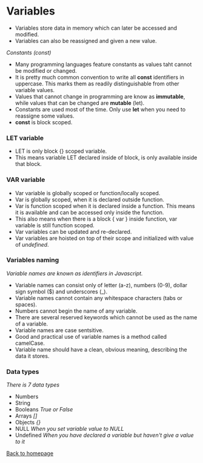 # Variables

- Variables store data in memory which can later be accessed and modified.
- Variables can also be reassigned and given a new value.

_Constants (const)_

- Many programming languages feature constants as values taht cannot be modified or changed.
- It is pretty much common convention to write all **const** identifiers in uppercase. This marks them as readily distinguishable from other variable values.
- Values that cannot change in programming are know as **immutable**, while values that can be changed are **mutable** (let).
- Constants are used most of the time. Only use **let** when you need to reassigne some values.
- **const** is block scoped.

### LET variable

- LET is only block {} scoped variable.
- This means variable LET declared inside of block, is only available inside that block.

### VAR variable

- Var variable is globally scoped or function/locally scoped.
- Var is globally scoped, when it is declared outside function.
- Var is function scoped when it is declared inside a function. This means it is available and can be accessed only inside the function.
- This also means when there is a block { var } inside function, var variable is still function scoped.
- Var variables can be updated and re-declared.
- Var variables are hoisted on top of their scope and initialized with value of _undefined_.

### Variables naming

_Variable names are known as identifiers in Javascript._

- Variable names can consist only of letter (a-z), numbers (0-9), dollar sign symbol (\$) and underscores (\_).
- Variable names cannot contain any whitespace characters (tabs or spaces).
- Numbers cannot begin the name of any variable.
- There are several reserved keywords which cannot be used as the name of a variable.
- Variable names are case sentsitive.
- Good and practical use of variable names is a method called camelCase.
- Variable name should have a clean, obvious meaning, describing the data it stores.

### Data types

_There is 7 data types_

- Numbers
- String
- Booleans _True or False_
- Arrays _[]_
- Objects _{}_
- NULL _When you set variable value to NULL_
- Undefined _When you have declared a variable but haven't give a value to it_

[Back to homepage](/README.md)
